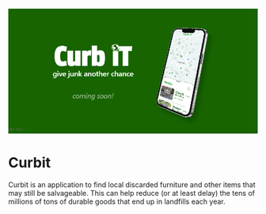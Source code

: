 ![Header](header.png "Curbit")


# Curbit

Curbit is an application to find local discarded furniture and other items that may still be salvageable. This can help reduce (or at least delay) the tens of millions of tons of durable goods that end up in landfills each year.
